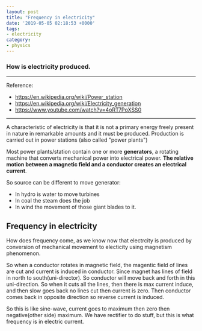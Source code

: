 ```yaml
---
layout: post
title: "Frequency in electricity"
date: '2019-05-05 02:18:53 +0000'
tags:
- electricity
category:
- physics
---
```


### How is electricity produced.

---
Reference:

* https://en.wikipedia.org/wiki/Power_station
* https://en.wikipedia.org/wiki/Electricity_generation
* https://www.youtube.com/watch?v=4oRT7PoXSS0

---

A characteristic of electricity is that it is not a primary energy freely present in nature in remarkable amounts and it must be produced. Production is carried out in power stations (also called "power plants")

Most power plants/station contain one or more **generators**, a rotating machine that converts mechanical power into electrical power. **The relative motion between a magnetic field and a conductor creates an electrical current**. 


So source can be different to move generator:

* In hydro is water to move turbines
* In coal the steam does the job
* In wind the movement of those giant blades to it.



## Frequency in electricity

How does frequency come, as we know now that electrcity is produced by conversion of mechanical movement to electicity using magnetism phenomenon.

So when a conductor rotates in magnetic field, the magentic field of lines are cut and current is induced in conductor. Since magnet has lines of field in north to south(uni-director). So conductor will move back and forth in this uni-direction. So when it cuts all the lines, then there is max current induce, and then slow goes back no lines cut then current is zero. Then conductor comes back in opposite direction so reverse current is induced. 

So this is like sine-wave, current goes to maximum then zero then negative(other side) maximum. We have rectifier to do stuff, but this is what frequency is in electric current.


